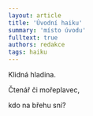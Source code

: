```yaml
---
layout: article
title: 'Úvodní haiku'
summary: 'místo úvodu'
fulltext: true
authors: redakce
tags: haiku
---
```


Klidná hladina.

Čtenář či mořeplavec,

kdo na břehu sní?
